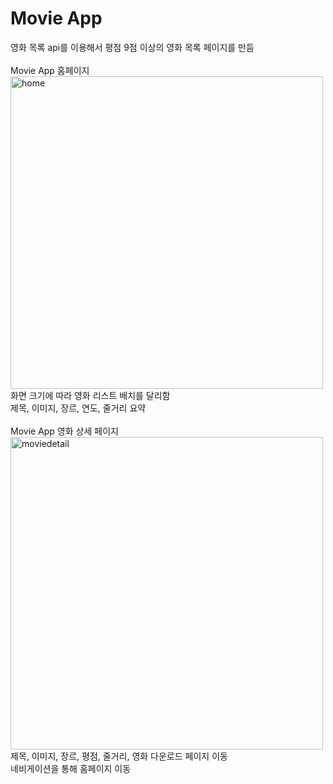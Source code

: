 # Movie App

영화 목록 api를 이용해서 평점 9점 이상의 영화 목록 페이지를 만듬
<br>
<br>
Movie App 홈페이지<br>
<img width="500" alt="home" src="https://user-images.githubusercontent.com/102382351/207522547-99123b02-7518-40f9-996f-283edb2596fa.png"><br>
화면 크기에 따라 영화 리스트 배치를 달리함<br>
제목, 이미지, 장르, 연도, 줄거리 요약<br>
<br>
Movie App 영화 상세 페이지<br>
<img width="500" alt="moviedetail" src="https://user-images.githubusercontent.com/102382351/207522551-11b1c434-607e-4df3-90ed-03cd5014f066.png"><br>
제목, 이미지, 장르, 평점, 줄거리, 영화 다운로드 페이지 이동<br>
네비게이션을 통해 홈페이지 이동
